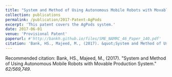 ```yaml
---
title: "System and Method of Using Autonomous Mobile Robots with Movable Production System"
collection: publications
permalink: /publication/2017-Patent-AgPods
excerpt: 'This patent covers the AgPods system.'
date: 2017-06-01
venue: 'Provisional Patent'
paperurl: #'http://bankh.github.io/files/SME_NAMRC_46_Paper_140.pdf'
citation: 'Bank, HS., Majeed, M., (2017). &quot;System and Method of Using Autonomous Mobile Robots with Movable Production System.&quot; <i>62/569,749</i>.'
---
```


Recommended citation: Bank, HS., Majeed, M., (2017). &quot;System and Method of Using Autonomous Mobile Robots with Movable Production System.&quot; <i>62/569,749</i>.